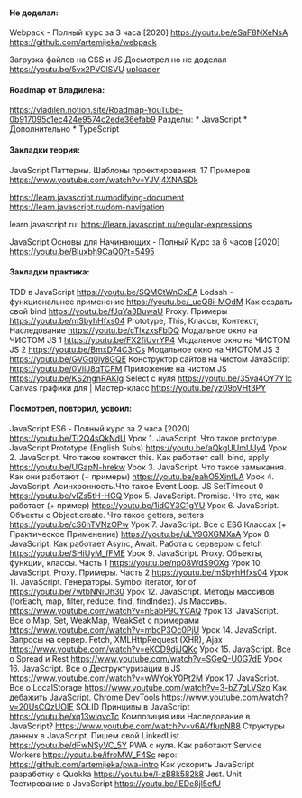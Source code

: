 #### Не доделал:
  Webpack - Полный курс за 3 часа [2020]
    https://youtu.be/eSaF8NXeNsA
      https://github.com/artemijeka/webpack

  Загрузка файлов на CSS и JS
    Досмотрел но не доделал
      https://youtu.be/5vx2PVClSVU
        [uploader](https://github.com/artemijeka/uploader)



#### Roadmap от Владилена: 
  https://vladilen.notion.site/Roadmap-YouTube-0b917095c1ec424e9574c2ede36efab9
    Разделы:
      * JavaScript
      * Дополнительно
      * TypeScript



#### Закладки теория: 
  JavaScript Паттерны. Шаблоны проектирования. 17 Примеров
    https://www.youtube.com/watch?v=YJVj4XNASDk

  https://learn.javascript.ru/modifying-document
  https://learn.javascript.ru/dom-navigation

  learn.javascript.ru:
    https://learn.javascript.ru/regular-expressions

  JavaScript Основы для Начинающих - Полный Курс за 6 часов [2020]
    https://youtu.be/Bluxbh9CaQ0?t=5495



#### Закладки практика: 
  TDD в JavaScript
    https://youtu.be/SQMCtWnCxEA
  Lodash - функциональное применение
    https://youtu.be/_ucQ8i-MOdM
  Как создать свой bind
    https://youtu.be/fJqYa3BuwaU
  Proxy. Примеры
    https://youtu.be/mSbyhHfxs04
  Prototype, This, Классы, Контекст, Наследование
    https://youtu.be/cTlxzxsFbDQ
  Модальное окно на ЧИСТОМ JS 1
    https://youtu.be/FX2fiUvrYP4
  Модальное окно на ЧИСТОМ JS 2
    https://youtu.be/BmxD74C3rCs
  Модальное окно на ЧИСТОМ JS 3
    https://youtu.be/GVGq0iy8GQE
  Конструктор сайтов на чистом JavaScript
    https://youtu.be/0ViiJ8qTCFM
  Приложение на чистом JS
    https://youtu.be/KS2ngnRAKlg
  Select с нуля
    https://youtu.be/35va4OY7Y1c
  Canvas графики для | Мастер-класс
    https://youtu.be/yz09oVHt3PY



#### Посмотрел, повторил, усвоил: 
  JavaScript ES6 - Полный курс за 2 часа [2020]
    https://youtu.be/Ti2Q4sQkNdU
  Урок 1. JavaScript. Что такое prototype. JavaScript Prototype (English Subs)
    https://youtu.be/aQkgUUmUJy4
  Урок 2. JavaScript. Что такое контекст this. Как работает call, bind, apply
    https://youtu.be/UGapN-hrekw 
  Урок 3. JavaScript. Что такое замыкания. Как они работают (+ примеры)
    https://youtu.be/pahO5XjnfLA
  Урок 4. JavaScript. Асинхронность.Что такое Event Loop. JS SetTimeout 0
    https://youtu.be/vIZs5tH-HGQ
  Урок 5. JavaScript. Promise. Что это, как работает (+ пример)
    https://youtu.be/1idOY3C1gYU
  Урок 6. JavaScript. Объекты с Object.create. Что такое getters, setters
    https://youtu.be/cS6nTVNzOPw
  Урок 7. JavaScript. Все о ES6 Классах (+ Практическое Применение)
    https://youtu.be/uLY9GXGMXaA
  Урок 8. JavaScript. Как работает Async, Await. Работа с сервером c fetch
    https://youtu.be/SHiUyM_fFME
  Урок 9. JavaScript. Proxy. Объекты, функции, классы. Часть 1
    https://youtu.be/np08WdS9OXg
  Урок 10. JavaScript. Proxy. Примеры. Часть 2
    https://youtu.be/mSbyhHfxs04
  Урок 11. JavaScript. Генераторы. Symbol iterator, for of
    https://youtu.be/7wtbNNiOh30
  Урок 12. JavaScript. Методы массивов (forEach, map, filter, reduce, find, findIndex). Js Массивы.
    https://www.youtube.com/watch?v=nEabP9CYCAQ
  Урок 13. JavaScript. Все о Map, Set, WeakMap, WeakSet с примерами
    https://www.youtube.com/watch?v=mbcP3Oc0PjU
  Урок 14. JavaScript. Запросы на сервер. Fetch, XMLHttpRequest (XHR), Ajax
    https://www.youtube.com/watch?v=eKCD9djJQKc
  Урок 15. JavaScript. Все о Spread и Rest
    https://www.youtube.com/watch?v=SGeQ-U0G7dE
  Урок 16. JavaScript. Все о Деструктуризации в JS
    https://www.youtube.com/watch?v=wWYokY0Pt2M
  Урок 17. JavaScript. Все о LocalStorage
    https://www.youtube.com/watch?v=3-bZ7gLVSzo
  Как дебажить JavaScript. Chrome DevTools
    https://www.youtube.com/watch?v=20UsCQzUOIE
  SOLID Принципы в JavaScript
    https://youtu.be/xq13wiqvcTc
  Композиция или Наследование в JavaScript?
    https://www.youtube.com/watch?v=v6AVfIupNB8
  Структуры данных в JavaScript. Пишем свой LinkedList
    https://youtu.be/dFwNSyVC_5Y
  PWA с нуля. Как работают Service Workers
    https://youtu.be/ifroMW_F4Sc
      repo: https://github.com/artemijeka/pwa-intro
  Как ускорить JavaScript разработку с Quokka
    https://youtu.be/l-zB8k582k8
  Jest. Unit Тестирование в JavaScript
    https://youtu.be/IEDe8jl5efU
